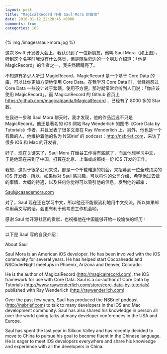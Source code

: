 ```yaml
---
layout: post
title: "MagicalRecord 作者 Saul Mora 的故事"
date: 2016-01-12 22:20:45 +0800
comments: true
categories: iOS
---
```


{% img /images/saul-mora.jpg %}

这次 Swift 开发者大会上，我认识到了一位新朋友，他叫 Saul Mora（如上图），听到这个名字时我没有什么感觉，但是随后旁边的一个朋友介绍道：「他是 MagicRecord」的作者之一，我突然眼睛亮了。

不知道有多少人听过 MagicRecord，MagicRecord 是一个基于 Core Data 的库，可以让你更加方便地使用 Core Data。在我学习 Core Data 时，曾经抱怨过 Core Data 一些设计过于繁琐，使用不方便，那时就常常会听到人们说：「你应该使用 MagicRecord」。而 MagicalRecord 的 Github 首页上 <https://github.com/magicalpanda/MagicalRecord> ，已经有了 8000 多的 Star 数。

在我进一步和 Saul Mora 聊天时，我才发现，他的作品远远不只是 MagicRecord。他还是著名的 iOS 网站 Ray Wenderlich 的图书《Core Data by Tutorials》作者，并且发表了很多文章在 Ray Wenderlich 上。另外，他也是一个有趣的人，他维护着他的名为 NSBrief 的 podcast：<http://nsbrief.com>，采访了很多 iOS 和 Mac 的开发者。

好了，现在关键来了，Saul Mora 在硅谷工作得有些腻了，而且他想学习中文，于是他现在来到了中国，打算在北京、上海或成都找一份 iOS 开发的工作。

我想，这对于很多公司来说，都是一个千载难逢的机会，来招募到一位全球顶尖的 iOS 开发者。所以，如果你对 Saul 感兴趣，可以将你的公司介绍、希望他过去做的事情、大概的待遇，以及任何你觉得可以吸引他的信息，发到他的邮箱：

Saul@casademora.com

对了，Saul 现在还在学习中文，所以他还不能很流利地用中文交流。所以如果邮件用英文写的话，会更有利于他考虑工作机会哟。

感谢 Saul 给开源社区的贡献，也祝福他在中国能够开始一段愉快的经历！

<hr>

以下是 Saul 写的自我介绍：

About Saul

Saul Mora is an American iOS developer. He has been involved with the iOS community for several years. He has helped start Cocoaheads and NSCoderNight meetups in Phoenix, Arizona and Denver, Colorado. 

He is the author of MagicalRecord (http://magicalrecord.com), the iOS framework for use with Core Data. Saul is a co-author of Core Data by Tutorials (http://www.raywenderlich.com/store/core-data-by-tutorials) published with Ray Wenderlich (http://raywenderlich.com)

Over the past few years, Saul has produced the NSBrief podcast (http://nsbrief.com) to talk to many developers in the iOS and Mac development community. Saul has also shared his knowledge in person all over the world giving talks at many developer conferences in the USA and Europe. 

Saul has spent the last year in Silicon Valley and has recently decided to move to China to pursue his goal to become fluent in the Chinese language. He is eager to meet iOS developers everywhere and share his knowledge and experience with all the developers in China.

